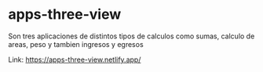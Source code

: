 # apps-three-view
Son tres aplicaciones de distintos tipos de calculos como sumas, calculo de areas, peso y tambien ingresos y egresos

Link: https://apps-three-view.netlify.app/
